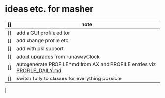 # ideas etc. for masher


[] | note
---|---------------------------------------------------------------------------------------------
[] | add a GUI profile editor
[] | add change profile etc.
[] | add with pkl support
[] | adopt upgrades from runawayClock
[] | autogenerate PROFILE*md from AX and PROFILE entries viz [PROFILE_DAILY.md](PROFILE_DAILY.md)
[] | switch fully to classes for everything possible
   |
